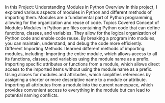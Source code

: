In this Project: Understanding Modules in Python
Overview
In this project, I explored various aspects of modules in Python and different methods of importing them. Modules are a fundamental part of Python programming, allowing for the organization and reuse of code.
Topics Covered
Concept of Modules
Modules in Python are files containing Python code that can define functions, classes, and variables. They allow for the logical organization of Python code and enable code reuse. By breaking a program into modules, you can maintain, understand, and debug the code more efficiently.
Different Importing Methods
I learned different methods of importing modules, including:
Importing the entire module, which allows access to all its functions, classes, and variables using the module name as a prefix.
Importing specific attributes or functions from a module, which allows direct access to the imported items without using the module name as a prefix.
Using aliases for modules and attributes, which simplifies references by assigning a shorter or more descriptive name to a module or attribute.
Importing all attributes from a module into the current namespace, which provides convenient access to everything in the module but can lead to potential naming conflicts.

